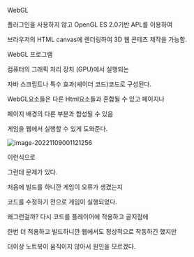 WebGL

플러그인을 사용하지 않고 OpenGL ES 2.0기반 APL를 이용하여

브라우저의 HTML canvas에 렌더링하여 3D 웹 콘테츠 제작을 가능함.



  WebGL 프로그램

컴퓨터의 그래픽 처리 장치 (GPU)에서 실행되는 

자바 스크립트나 특수 효과(셰이더 코드)코드로 구성된다.

WebGL요소들은 다른 Html요소들과 혼합될 수 있고 페이지나

페이지 배경의 다른 부분과 합성될 수 있음



게임을 웹에서 실행할 수 있게 도와준다.

![image-20221109001121256](C:\Users\LG\AppData\Roaming\Typora\typora-user-images\image-20221109001121256.png)

이런식으로



그런데 문제가 있다.

처음에 빌드를 하니깐 게임이 오류가 생겼는지

코드를 수정하기 전으로 게임이 실행되었다.

왜그런걸까? 다시 코드를 플레이어에 적용하고 골지점에 

한번 더 적용하고 빌드하니깐 웹에서도 정상적으로 작동하긴 했지만

더이상 노트북이 움직이지 않아서 원인을 모르겠다.